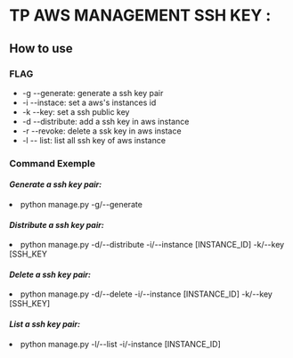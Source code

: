 <h1><bold>TP AWS MANAGEMENT SSH KEY : </bold> </h1>
<h2>How to use</h2>
<h3>FLAG</h3>
<p>
  <ul>
    <li>-g --generate: generate a ssh key pair</li>
    <li>-i --instace: set a aws's instances id </li>
    <li>-k --key: set a ssh public key </li>
    <li>-d --distribute: add a ssh key in aws instance </li>
    <li>-r --revoke: delete a ssk key in aws instace </li>
    <li>-l -- list: list all ssh key of aws instance </li>
  </ul>
</p>
<h3>Command Exemple</h3>
<h4><bold><i>Generate a ssh key pair: </i></bold></h4>
<li>python manage.py -g/--generate</li>

<h4><bold><i>Distribute a ssh key pair: </i></bold></h4>
<li>python manage.py -d/--distribute -i/--instance [INSTANCE_ID] -k/--key [SSH_KEY </li>

<h4><bold><i>Delete a ssh key pair: </i></bold></h4>
<li>python manage.py -d/--delete -i/--instance [INSTANCE_ID] -k/--key [SSH_KEY]</li>

<h4><bold><i>List a ssh key pair: </i></bold></h4>
<li>python manage.py -l/--list -i/-instance [INSTANCE_ID]</li>

